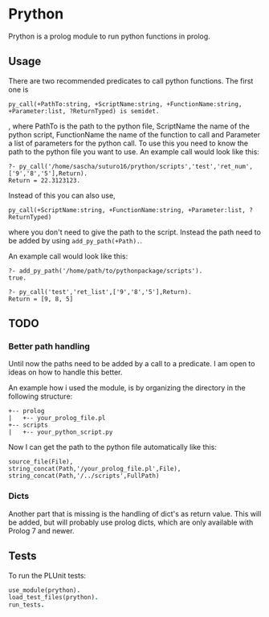 # Prython

Prython is a prolog module to run python functions in prolog.

## Usage

There are two recommended predicates to call python functions. The first one is 

`py_call(+PathTo:string, +ScriptName:string, +FunctionName:string, +Parameter:list, ?ReturnTyped) is semidet.`

, where PathTo is the path to the python file, ScriptName the name of the python script, FunctionName the name of the function to call and Parameter a list of parameters for the python call. To use this you need to know the path to the python file you want to use. An example call would look like this:

```
?- py_call('/home/sascha/suturo16/prython/scripts','test','ret_num',['9','8','5'],Return).
Return = 22.3123123.
```

Instead of this you can also use,

`py_call(+ScriptName:string, +FunctionName:string, +Parameter:list, ?ReturnTyped)`

where you don't need to give the path to the script. Instead the path need to be added by using `add_py_path(+Path).`.

An example call would look like this:

```
?- add_py_path('/home/path/to/pythonpackage/scripts').
true.

?- py_call('test','ret_list',['9','8','5'],Return).
Return = [9, 8, 5] 
```

## TODO

### Better path handling

Until now the paths need to be added by a call to a predicate. I am open to ideas on how to handle this better.

An example how i used the module, is by organizing the directory in the following structure:

```
+-- prolog
|   +-- your_prolog_file.pl
+-- scripts
|   +-- your_python_script.py
```

Now I can get the path to the python file automatically like this:

```
source_file(File),
string_concat(Path,'/your_prolog_file.pl',File),
string_concat(Path,'/../scripts',FullPath)
```

### Dicts

Another part that is missing is the handling of dict's as return value. This will be added, but will probably use prolog dicts, which are only available with Prolog 7 and newer.

## Tests

To run the PLUnit tests:

```prolog
use_module(prython).
load_test_files(prython).
run_tests.
```

